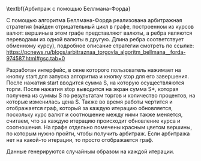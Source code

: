 \textbf{Арбитраж с помощью Беллмана-Форда}

С помощью алгоритма Беллмана-Форда реализована арбитражная стратегия (найден отрицательный цикл в графе, построенном из курсов
валют: вершины в этом графе представляют валюты, а ребра являются переводами из одной валюты в другую. Длина ребра соответствует
обменному курсу), подробное описание стратегии смотреть
по ссылке: https://pcnews.ru/blogs/arbitraznaa_torgovla_algoritm_bellmana__forda-974587.html#gsc.tab=0

Разработан интерфейс, в окне которого пользователь нажимает на кнопку start для запуска алгоритма и кнопку stop для его завершения.
После нажатия start вводится сумма S, на которую осуществляются торги. После нажатия stop выводится на экран сумма S*,
которая получена из суммы S по результатам торгов и количество процентов, на которые изменилась цена S. Также во время работы
чертится и отображается граф, который за каждую итерацию обновляется, поскольку курс валют и соотношение между ними также меняется,
считаем, что за каждую итерацию происходит обновление курса и соотношения. На графе отдельно помечены красным цветом вершины,
по которым нужно пройти, чтобы получить арбитраж. Если арбитража нет на какой-то итерации, то просто отображается граф.

Данные генерируются случайным образом на каждой итерации.
